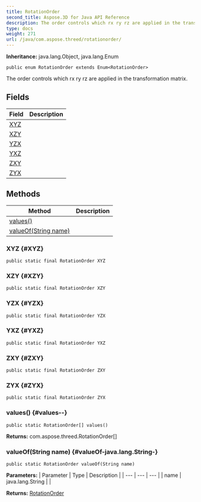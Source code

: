 ```yaml
---
title: RotationOrder
second_title: Aspose.3D for Java API Reference
description: The order controls which rx ry rz are applied in the transformation matrix.
type: docs
weight: 271
url: /java/com.aspose.threed/rotationorder/
---
```


**Inheritance:**
java.lang.Object, java.lang.Enum
```
public enum RotationOrder extends Enum<RotationOrder>
```

The order controls which rx ry rz are applied in the transformation matrix.
## Fields

| Field | Description |
| --- | --- |
| [XYZ](#XYZ) |  |
| [XZY](#XZY) |  |
| [YZX](#YZX) |  |
| [YXZ](#YXZ) |  |
| [ZXY](#ZXY) |  |
| [ZYX](#ZYX) |  |
## Methods

| Method | Description |
| --- | --- |
| [values()](#values--) |  |
| [valueOf(String name)](#valueOf-java.lang.String-) |  |
### XYZ {#XYZ}
```
public static final RotationOrder XYZ
```


### XZY {#XZY}
```
public static final RotationOrder XZY
```


### YZX {#YZX}
```
public static final RotationOrder YZX
```


### YXZ {#YXZ}
```
public static final RotationOrder YXZ
```


### ZXY {#ZXY}
```
public static final RotationOrder ZXY
```


### ZYX {#ZYX}
```
public static final RotationOrder ZYX
```


### values() {#values--}
```
public static RotationOrder[] values()
```




**Returns:**
com.aspose.threed.RotationOrder[]
### valueOf(String name) {#valueOf-java.lang.String-}
```
public static RotationOrder valueOf(String name)
```




**Parameters:**
| Parameter | Type | Description |
| --- | --- | --- |
| name | java.lang.String |  |

**Returns:**
[RotationOrder](../../com.aspose.threed/rotationorder)
